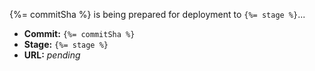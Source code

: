 {%= commitSha %} is being prepared for deployment to `{%= stage %}`...

- **Commit:** `{%= commitSha %}`
- **Stage:** `{%= stage %}`
- **URL:** _pending_
